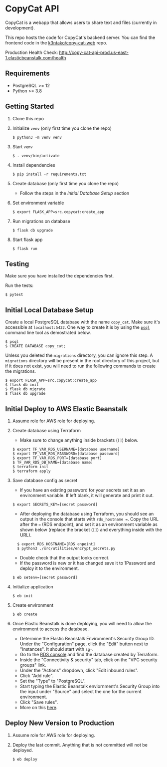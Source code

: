 # CopyCat API

CopyCat is a webapp that allows users to share text and files (currently in development).

This repo hosts the code for CopyCat's backend server. You can find the frontend code in the [k3ntako/copy-cat-web](https://github.com/k3ntako/copy-cat-web) repo.

Production Health Check: <http://copy-cat-api-prod.us-east-1.elasticbeanstalk.com/health>

## Requirements

- PostgreSQL >= 12
- Python >= 3.8

## Getting Started

1. Clone this repo

2. Initialize `venv` (only first time you clone the repo)

   ```
   $ python3 -m venv venv
   ```

3. Start `venv`

   ```
   $ . venv/bin/activate
   ```

4. Install dependencies

   ```
   $ pip install -r requirements.txt
   ```

5. Create database (only first time you clone the repo)

   - Follow the steps in the _Initial Database Setup_ section

6. Set environment variable

   ```
   $ export FLASK_APP=src.copycat:create_app
   ```

7. Run migrations on database

   ```
   $ flask db upgrade
   ```

8. Start flask app

   ```
   $ flask run
   ```

## Testing

Make sure you have installed the dependencies first.

Run the tests:

```
$ pytest
```

## Initial Local Database Setup

Create a local PostgreSQL database with the name `copy_cat`. Make sure it's accessible at `localhost:5432`. One way to create it is by using the [`psql`](https://www.postgresql.org/docs/current/app-psql.html) command line tool as demostrated below.

```
$ psql
$ CREATE DATABASE copy_cat;
```

Unless you deleted the `migrations` directory, you can ignore this step. A `migrations` directory will be present in the root directory of this project, but if it does not exist, you will need to run the following commands to create the migrations.

```
$ export FLASK_APP=src.copycat:create_app
$ flask db init
$ flask db migrate
$ flask db upgrade
```

## Initial Deploy to AWS Elastic Beanstalk

1.  Assume role for AWS role for deploying.

2.  Create database using Terraform

    - Make sure to change anything inside brackets (`[]`) below.

    ```
    $ export TF_VAR_RDS_USERNAME=[database username]
    $ export TF_VAR_RDS_PASSWORD=[database password]
    $ export TF_VAR_RDS_PORT=[database port]
    $ TF_VAR_RDS_DB_NAME=[database name]
    $ terraform init
    $ terraform apply
    ```

3.  Save database config as secret

    - If you have an existing password for your secrets set it as an environment variable. If left blank, it will generate and print it out.

    ```
    $ export SECRETS_KEY=[secret password]
    ```

    - After deploying the database using Terraform, you should see an output in the console that starts with `rds_hostname =`. Copy the URL after the `=` (RDS endpoint), and set it as an environment variable as shown below (replace the bracket (`[]`) and everything inside with the URL).

    ```
      $ export RDS_HOSTNAME=[RDS enpoint]
      $ python3 ./src/utilities/encrypt_secrets.py
    ```

    - Double check that the output looks correct.
    - If the password is new or it has changed save it to 1Password and deploy it to the environment.

    ```
    $ eb setenv=[secret password]
    ```

4.  Initialize application

    ```
    $ eb init
    ```

5.  Create environment

    ```
    $ eb create
    ```

6.  Once Elastic Beanstalk is done deploying, you will need to allow the environment to access the database.
    - Determine the Elastic Beanstalk Environment's Security Group ID. Under the "Configuration" page, click the "Edit" button next to "Instances". It should start with `sg-`.
    - Go to the [RDS console](https://console.aws.amazon.com/rds/home) and find the database created by Terraform.
    - Inside the "Connectivity & security" tab, click on the "VPC security groups" link.
    - Under the "Actions" dropdown, click "Edit inbound rules".
    - Click "Add rule".
    - Set the "Type" to "PostgreSQL".
    - Start typing the Elastic Beanstalk enviornment's Security Group into the input under "Source" and select the one for the current environment.
    - Click "Save rules".
    - More on this [here](https://docs.aws.amazon.com/elasticbeanstalk/latest/dg/rds-external-defaultvpc.html).

## Deploy New Version to Production

1. Assume role for AWS role for deploying.

2. Deploy the last commit. Anything that is not committed will not be deployed.

   ```
   $ eb deploy
   ```
